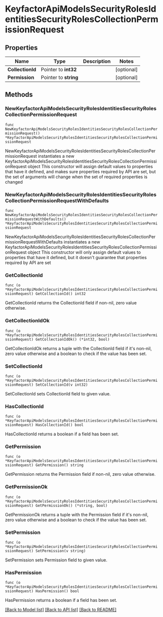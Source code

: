 # KeyfactorApiModelsSecurityRolesIdentitiesSecurityRolesCollectionPermissionRequest

## Properties

Name | Type | Description | Notes
------------ | ------------- | ------------- | -------------
**CollectionId** | Pointer to **int32** |  | [optional] 
**Permission** | Pointer to **string** |  | [optional] 

## Methods

### NewKeyfactorApiModelsSecurityRolesIdentitiesSecurityRolesCollectionPermissionRequest

`func NewKeyfactorApiModelsSecurityRolesIdentitiesSecurityRolesCollectionPermissionRequest() *KeyfactorApiModelsSecurityRolesIdentitiesSecurityRolesCollectionPermissionRequest`

NewKeyfactorApiModelsSecurityRolesIdentitiesSecurityRolesCollectionPermissionRequest instantiates a new KeyfactorApiModelsSecurityRolesIdentitiesSecurityRolesCollectionPermissionRequest object
This constructor will assign default values to properties that have it defined,
and makes sure properties required by API are set, but the set of arguments
will change when the set of required properties is changed

### NewKeyfactorApiModelsSecurityRolesIdentitiesSecurityRolesCollectionPermissionRequestWithDefaults

`func NewKeyfactorApiModelsSecurityRolesIdentitiesSecurityRolesCollectionPermissionRequestWithDefaults() *KeyfactorApiModelsSecurityRolesIdentitiesSecurityRolesCollectionPermissionRequest`

NewKeyfactorApiModelsSecurityRolesIdentitiesSecurityRolesCollectionPermissionRequestWithDefaults instantiates a new KeyfactorApiModelsSecurityRolesIdentitiesSecurityRolesCollectionPermissionRequest object
This constructor will only assign default values to properties that have it defined,
but it doesn't guarantee that properties required by API are set

### GetCollectionId

`func (o *KeyfactorApiModelsSecurityRolesIdentitiesSecurityRolesCollectionPermissionRequest) GetCollectionId() int32`

GetCollectionId returns the CollectionId field if non-nil, zero value otherwise.

### GetCollectionIdOk

`func (o *KeyfactorApiModelsSecurityRolesIdentitiesSecurityRolesCollectionPermissionRequest) GetCollectionIdOk() (*int32, bool)`

GetCollectionIdOk returns a tuple with the CollectionId field if it's non-nil, zero value otherwise
and a boolean to check if the value has been set.

### SetCollectionId

`func (o *KeyfactorApiModelsSecurityRolesIdentitiesSecurityRolesCollectionPermissionRequest) SetCollectionId(v int32)`

SetCollectionId sets CollectionId field to given value.

### HasCollectionId

`func (o *KeyfactorApiModelsSecurityRolesIdentitiesSecurityRolesCollectionPermissionRequest) HasCollectionId() bool`

HasCollectionId returns a boolean if a field has been set.

### GetPermission

`func (o *KeyfactorApiModelsSecurityRolesIdentitiesSecurityRolesCollectionPermissionRequest) GetPermission() string`

GetPermission returns the Permission field if non-nil, zero value otherwise.

### GetPermissionOk

`func (o *KeyfactorApiModelsSecurityRolesIdentitiesSecurityRolesCollectionPermissionRequest) GetPermissionOk() (*string, bool)`

GetPermissionOk returns a tuple with the Permission field if it's non-nil, zero value otherwise
and a boolean to check if the value has been set.

### SetPermission

`func (o *KeyfactorApiModelsSecurityRolesIdentitiesSecurityRolesCollectionPermissionRequest) SetPermission(v string)`

SetPermission sets Permission field to given value.

### HasPermission

`func (o *KeyfactorApiModelsSecurityRolesIdentitiesSecurityRolesCollectionPermissionRequest) HasPermission() bool`

HasPermission returns a boolean if a field has been set.


[[Back to Model list]](../README.md#documentation-for-models) [[Back to API list]](../README.md#documentation-for-api-endpoints) [[Back to README]](../README.md)


